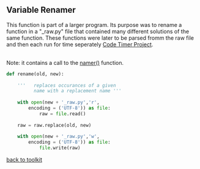 ## Variable Renamer

This function is part of a larger program. Its purpose was to rename a function in a "_raw.py" file that contained many different solutions of the same function. These functions were later to be parsed fromm the raw file and then each run for time seperately [Code Timer Project](/code_timer.md).

<br>Note: it contains a call to the [namer()](/code_folder/namer.md) function.

```python
def rename(old, new):
    
    '''   replaces occurances of a given
          name with a replacement name '''
    
    with open(new + '_raw.py','r',
        encoding = ('UTF-8')) as file:
            raw = file.read()
            
    raw = raw.replace(old, new)
    
    with open(new + '_raw.py','w',
        encoding = ('UTF-8')) as file:
            file.write(raw)
```



[back to toolkit](/toolkit)
